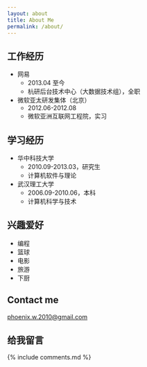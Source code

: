 ```yaml
---
layout: about
title: About Me
permalink: /about/
---
```


## 工作经历

- 网易
	- 2013.04 至今
	- 杭研后台技术中心（大数据技术组），全职
- 微软亚太研发集体（北京）
	- 2012.06-2012.08
	- 微软亚洲互联网工程院，实习

## 学习经历

- 华中科技大学
	- 2010.09-2013.03，研究生
	- 计算机软件与理论
- 武汉理工大学
	- 2006.09-2010.06，本科
	- 计算机科学与技术

## 兴趣爱好

- 编程
- 篮球
- 电影
- 旅游
- 下厨

## Contact me

[phoenix.w.2010@gmail.com](mailto:phoenix.w.2010@gmail.com)

## 给我留言

{% include comments.md %}